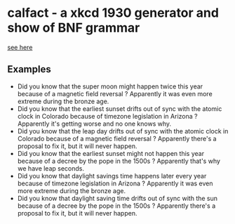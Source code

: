 # calfact - a xkcd 1930 generator and show of BNF grammar

[see here](https://xkcd.com/1930/)

## Examples

* Did you know that the super moon might happen twice this year because of a magnetic field reversal ? Apparently it was even more extreme during the bronze age.
* Did you know that the earliest sunset drifts out of sync with the atomic clock in Colorado because of timezone legislation in Arizona ? Apparently it's getting worse and no one knows why.
* Did you know that the leap day drifts out of sync with the atomic clock in Colorado because of a magnetic field reversal ? Apparently there's a proposal to fix it, but it will never happen.
* Did you know that the earliest sunset might not happen this year because of a decree by the pope in the 1500s ? Apparently that's why we have leap seconds.
* Did you know that daylight savings time happens later every year because of timezone legislation in Arizona ? Apparently it was even more extreme during the bronze age.
* Did you know that daylight saving time drifts out of sync with the sun because of a decree by the pope in the 1500s ? Apparently there's a proposal to fix it, but it will never happen.
